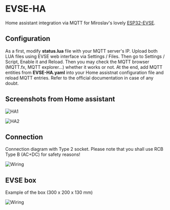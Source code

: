 # EVSE-HA

Home assistant integration via MQTT for Miroslav's lovely [ESP32-EVSE](https://github.com/dzurikmiroslav/esp32-evse).

## Configuration ##

As a first, modify **status.lua** file with your MQTT server's IP. Upload both LUA files using EVSE web interface via Settings / Files. Then go to Settings / Script, Enable it and Reload. Then you may check the MQTT browser (MQTT.fx, MQTT explorer...) whether it works or not. At the end, add MQTT entities from **EVSE-HA.yaml** into your Home assistnat configuration file and reload MQTT entries. Refer to the official documentation in case of any doubt.

## Screenshots from Home assistant ##

![HA1](https://github.com/taHC81/EVSE-HA/blob/main/EVSE-HA-conn.png?raw=true)

![HA2](https://github.com/taHC81/EVSE-HA/blob/main/EVSE-HA-chg.png?raw=true)

## Connection ##

Connection diagram with Type 2 socket. Please note that you shall use RCB Type B (AC+DC) for safety reasons!

![Wiring](https://github.com/taHC81/EVSE-HA/blob/main/EVSE-wiring-socket.png?raw=true)

## EVSE box ##

Example of the box (300 x 200 x 130 mm)

![Wiring](https://github.com/taHC81/EVSE-HA/blob/main/EVSE-box.jpg?raw=true)
